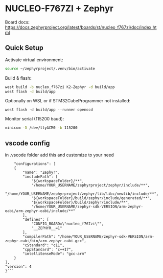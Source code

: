 # NUCLEO-F767ZI + Zephyr

Board docs: https://docs.zephyrproject.org/latest/boards/st/nucleo_f767zi/doc/index.html

## Quick Setup
Activate virtual environment:
```bash
source ~/zephyrproject/.venv/bin/activate
```

Build & flash:
```bash
west build -b nucleo_f767zi K2-Zephyr -d build/app
west flash -d build/app
```

Optionally on WSL or if STM32CubeProgrammer not installed:
```
west flash -d build/app --runner openocd
```

Monitor serial (115200 baud):
```bash
minicom -D /dev/ttyACM0 -b 115200
```


## vscode config

in .vscode folder add this and customize to your need

```{
    "configurations": [
    {
        "name": "Zephyr",
        "includePath": [
            "${workspaceFolder}/**",
            "/home/YOUR_USERNAME/zephyrproject/zephyr/include/**",
            "/home/YOUR_USERNAME/zephyrproject/zephyr/lib/libc/newlib/include/**",
            "${workspaceFolder}/build/zephyr/include/generated/**",
            "${workspaceFolder}/build/zephyr/include/**",
            "/home/YOUR_USERNAME/zephyr-sdk-VERSION/arm-zephyr-eabi/arm-zephyr-eabi/include/**"
        ],
        "defines": [
            "CONFIG_BOARD=\"nucleo_f767zi\"",
            "__ZEPHYR__=1"
        ],
        "compilerPath": "/home/YOUR_USERNAME/zephyr-sdk-VERSION/arm-zephyr-eabi/bin/arm-zephyr-eabi-gcc",
        "cStandard": "c11",
        "cppStandard": "c++17",
        "intelliSenseMode": "gcc-arm"
    }
],
"version": 4
}```